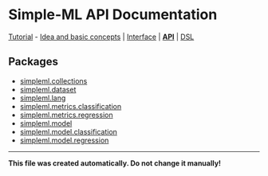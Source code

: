 # Simple-ML API Documentation


[Tutorial][tutorial] - [Idea and basic concepts][tutorial_concepts] | [Interface][tutorial_interface] | [**API**][api] | [DSL][dsl-tutorial]

[tutorial]: ../../Tutorial.md
[tutorial_concepts]: ../../Tutorial-Basic-Concepts.md
[tutorial_interface]: ../../Tutorial-The-Simple-ML-Interface.md
[api]: ./README.md
[dsl-tutorial]: ../../DSL/tutorial/README.md


## Packages

* [simpleml.collections](./simpleml_collections.md)
* [simpleml.dataset](./simpleml_dataset.md)
* [simpleml.lang](./simpleml_lang.md)
* [simpleml.metrics.classification](./simpleml_metrics_classification.md)
* [simpleml.metrics.regression](./simpleml_metrics_regression.md)
* [simpleml.model](./simpleml_model.md)
* [simpleml.model.classification](./simpleml_model_classification.md)
* [simpleml.model.regression](./simpleml_model_regression.md)

----------

**This file was created automatically. Do not change it manually!**
